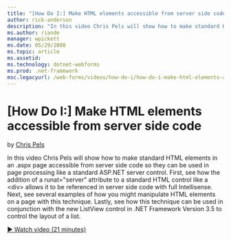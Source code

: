 ```yaml
---
title: "[How Do I:] Make HTML elements accessible from server side code | Microsoft Docs"
author: rick-anderson
description: "In this video Chris Pels will show how to make standard HTML elements in an .aspx page accessible from server side code so they can be used in page processin..."
ms.author: riande
manager: wpickett
ms.date: 05/29/2008
ms.topic: article
ms.assetid: 
ms.technology: dotnet-webforms
ms.prod: .net-framework
msc.legacyurl: /web-forms/videos/how-do-i/how-do-i-make-html-elements-accessible-from-server-side-code
---
```

[How Do I:] Make HTML elements accessible from server side code
====================
by [Chris Pels](https://twitter.com/chrispels)

In this video Chris Pels will show how to make standard HTML elements in an .aspx page accessible from server side code so they can be used in page processing like a standard ASP.NET server control. First, see how the addition of a runat="server" attribute to a standard HTML control like a &lt;div&gt; allows it to be referenced in server side code with full Intellisense. Next, see several examples of how you might manipulate HTML elements on a page with this technique. Lastly, see how this technique can be used in conjunction with the new ListView control in .NET Framework Version 3.5 to control the layout of a list.

[&#9654; Watch video (21 minutes)](https://channel9.msdn.com/Blogs/ASP-NET-Site-Videos/how-do-i-make-html-elements-accessible-from-server-side-code)